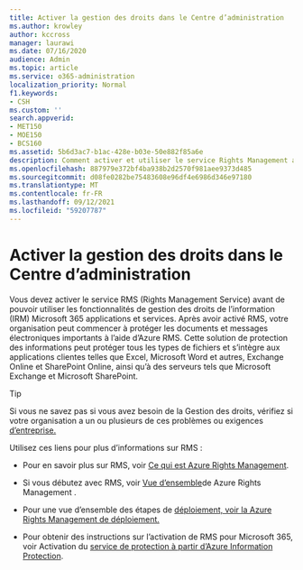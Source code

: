 ```yaml
---
title: Activer la gestion des droits dans le Centre d’administration
ms.author: krowley
author: kccross
manager: laurawi
ms.date: 07/16/2020
audience: Admin
ms.topic: article
ms.service: o365-administration
localization_priority: Normal
f1.keywords:
- CSH
ms.custom: ''
search.appverid:
- MET150
- MOE150
- BCS160
ms.assetid: 5b6d3ac7-b1ac-428e-b03e-50e882f85a6e
description: Comment activer et utiliser le service Rights Management avec Microsoft 365.
ms.openlocfilehash: 887979e372bf4ba938b2d2570f981aee9373d485
ms.sourcegitcommit: d08fe0282be75483608e96df4e6986d346e97180
ms.translationtype: MT
ms.contentlocale: fr-FR
ms.lasthandoff: 09/12/2021
ms.locfileid: "59207787"
---
```

# <a name="activate-rights-management-in-the-admin-center"></a>Activer la gestion des droits dans le Centre d’administration

Vous devez activer le service RMS (Rights Management Service) avant de pouvoir utiliser les fonctionnalités de gestion des droits de l’information (IRM) Microsoft 365 applications et services. Après avoir activé RMS, votre organisation peut commencer à protéger les documents et messages électroniques importants à l’aide d’Azure RMS. Cette solution de protection des informations peut protéger tous les types de fichiers et s’intègre aux applications clientes telles que Excel, Microsoft Word et autres, Exchange Online et SharePoint Online, ainsi qu’à des serveurs tels que Microsoft Exchange et Microsoft SharePoint.
  
> [!TIP]
> Si vous ne savez pas si vous avez besoin de la Gestion des droits, vérifiez si votre organisation a un ou plusieurs de ces problèmes ou exigences [d’entreprise.](/azure/information-protection/what-is-azure-rms#business-problems-solved-by-azure-rights-management) 
  
Utilisez ces liens pour plus d’informations sur RMS :
  
- Pour en savoir plus sur RMS, voir [Ce qui est Azure Rights Management](/rights-management/understand-explore/what-is-azure-rms).

- Si vous débutez avec RMS, voir [Vue d’ensemble](/rights-management/understand-explore/azure-rights-management)de Azure Rights Management .

- Pour une vue d’ensemble des étapes de [déploiement, voir la Azure Rights Management de déploiement.](/rights-management/plan-design/deployment-roadmap)

- Pour obtenir des instructions sur l’activation de RMS pour Microsoft 365, voir Activation du [service de protection à partir d’Azure Information Protection](/azure/information-protection/activate-service).